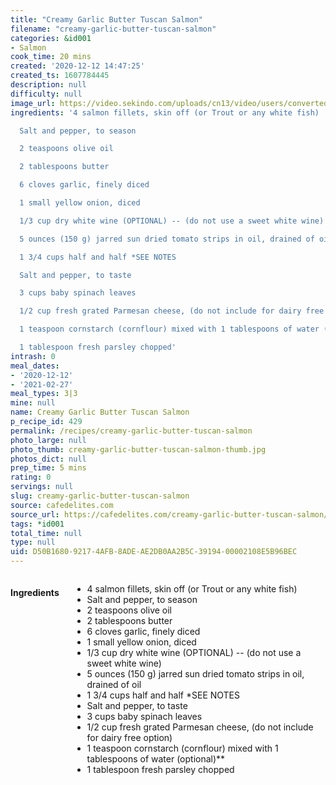 ```yaml
---
title: "Creamy Garlic Butter Tuscan Salmon"
filename: "creamy-garlic-butter-tuscan-salmon"
categories: &id001
- Salmon
cook_time: 20 mins
created: '2020-12-12 14:47:25'
created_ts: 1607784445
description: null
difficulty: null
image_url: https://video.sekindo.com/uploads/cn13/video/users/converted/18727/video_5adee65636639812903820/vid5adf01d32274b699701599.jpg?cbuster=1524564437
ingredients: '4 salmon fillets, skin off (or Trout or any white fish)

  Salt and pepper, to season

  2 teaspoons olive oil

  2 tablespoons butter

  6 cloves garlic, finely diced

  1 small yellow onion, diced

  1/3 cup dry white wine (OPTIONAL) -- (do not use a sweet white wine)

  5 ounces (150 g) jarred sun dried tomato strips in oil, drained of oil

  1 3/4 cups half and half *SEE NOTES

  Salt and pepper, to taste

  3 cups baby spinach leaves

  1/2 cup fresh grated Parmesan cheese, (do not include for dairy free option)

  1 teaspoon cornstarch (cornflour) mixed with 1 tablespoons of water (optional)**

  1 tablespoon fresh parsley chopped'
intrash: 0
meal_dates:
- '2020-12-12'
- '2021-02-27'
meal_types: 3|3
mine: null
name: Creamy Garlic Butter Tuscan Salmon
p_recipe_id: 429
permalink: /recipes/creamy-garlic-butter-tuscan-salmon
photo_large: null
photo_thumb: creamy-garlic-butter-tuscan-salmon-thumb.jpg
photos_dict: null
prep_time: 5 mins
rating: 0
servings: null
slug: creamy-garlic-butter-tuscan-salmon
source: cafedelites.com
source_url: https://cafedelites.com/creamy-garlic-butter-tuscan-salmon/
tags: *id001
total_time: null
type: null
uid: D50B1680-9217-4AFB-8ADE-AE2DB0AA2B5C-39194-00002108E5B96BEC
---
```

<div class="large-8 medium-7 columns" id="writeup">	</div><!-- #writeup -->
</div><!-- #row-one -->
<div class="row" id="row-two">	<div class="medium-4 small-5 columns" id="ingredients"><h4>Ingredients</h4><div class="box box-ingredients content"><ul>
<li>4 salmon fillets, skin off (or Trout or any white fish)</li>
<li>Salt and pepper, to season</li>
<li>2 teaspoons olive oil</li>
<li>2 tablespoons butter</li>
<li>6 cloves garlic, finely diced</li>
<li>1 small yellow onion, diced</li>
<li>1/3 cup dry white wine (OPTIONAL) -- (do not use a sweet white wine)</li>
<li>5 ounces (150 g) jarred sun dried tomato strips in oil, drained of oil</li>
<li>1 3/4 cups half and half *SEE NOTES</li>
<li>Salt and pepper, to taste</li>
<li>3 cups baby spinach leaves</li>
<li>1/2 cup fresh grated Parmesan cheese, (do not include for dairy free option)</li>
<li>1 teaspoon cornstarch (cornflour) mixed with 1 tablespoons of water (optional)**</li>
<li>1 tablespoon fresh parsley chopped</li>
</ul>
</div>	</div>	<div class="medium-6 small-7 columns" id="directions">	</div>